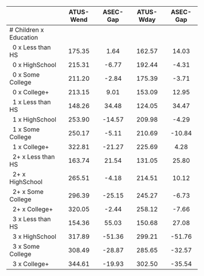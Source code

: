 
|                      |    ATUS-Wend |     ASEC-Gap |    ATUS-Wday |     ASEC-Gap |
| -------------------- | :----------: | :----------: | :----------: | :----------: |
| # Children x Education |              |              |              |              |
| &nbsp;&nbsp;0 x Less than HS |       175.35 |         1.64 |       162.57 |        14.03 |
| &nbsp;&nbsp;0 x HighSchool |       215.31 |        -6.77 |       192.44 |        -4.31 |
| &nbsp;&nbsp;0 x Some College |       211.20 |        -2.84 |       175.39 |        -3.71 |
| &nbsp;&nbsp;0 x College+ |       213.15 |         9.01 |       153.09 |        12.95 |
| &nbsp;&nbsp;1 x Less than HS |       148.26 |        34.48 |       124.05 |        34.47 |
| &nbsp;&nbsp;1 x HighSchool |       253.90 |       -14.57 |       209.98 |        -4.29 |
| &nbsp;&nbsp;1 x Some College |       250.17 |        -5.11 |       210.69 |       -10.84 |
| &nbsp;&nbsp;1 x College+ |       322.81 |       -21.27 |       225.69 |         4.28 |
| &nbsp;&nbsp;2+ x Less than HS |       163.74 |        21.54 |       131.05 |        25.80 |
| &nbsp;&nbsp;2+ x HighSchool |       265.51 |        -4.18 |       214.51 |        10.12 |
| &nbsp;&nbsp;2+ x Some College |       296.39 |       -25.15 |       245.27 |        -6.73 |
| &nbsp;&nbsp;2+ x College+ |       320.05 |        -2.44 |       258.12 |        -7.66 |
| &nbsp;&nbsp;3 x Less than HS |       154.36 |        55.03 |       150.68 |        27.08 |
| &nbsp;&nbsp;3 x HighSchool |       317.89 |       -51.36 |       299.21 |       -51.76 |
| &nbsp;&nbsp;3 x Some College |       308.49 |       -28.87 |       285.65 |       -32.57 |
| &nbsp;&nbsp;3 x College+ |       344.61 |       -19.93 |       302.50 |       -35.54 |

